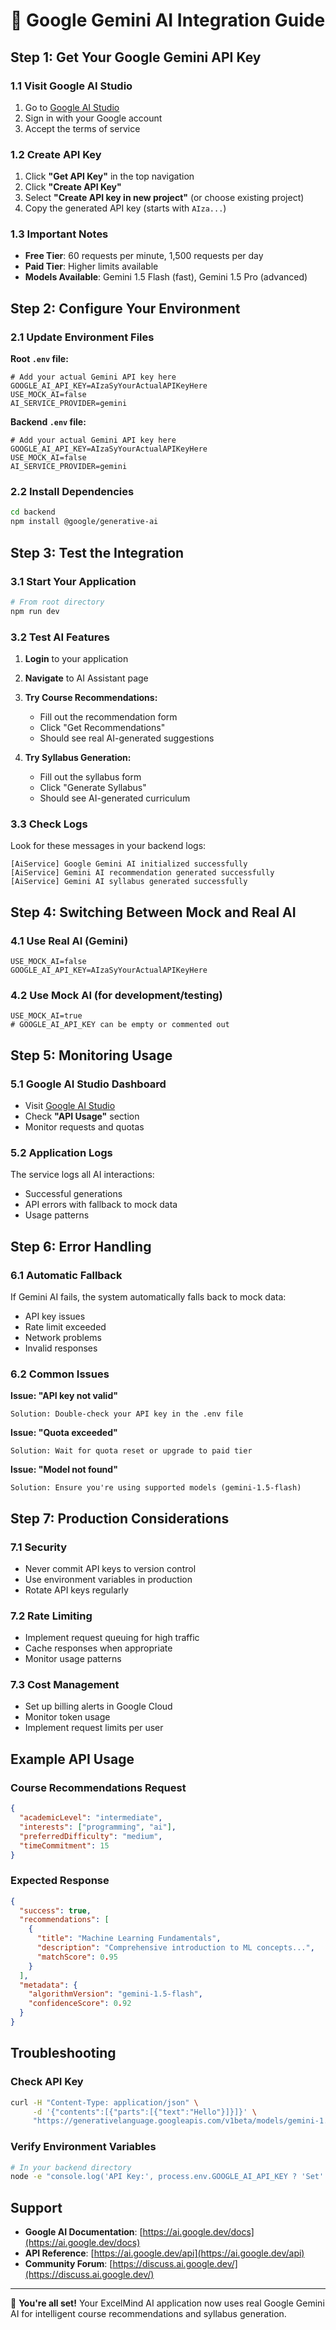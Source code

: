 # 🤖 Google Gemini AI Integration Guide

## Step 1: Get Your Google Gemini API Key

### 1.1 Visit Google AI Studio
1. Go to [Google AI Studio](https://makersuite.google.com/)
2. Sign in with your Google account
3. Accept the terms of service

### 1.2 Create API Key
1. Click **"Get API Key"** in the top navigation
2. Click **"Create API Key"**
3. Select **"Create API key in new project"** (or choose existing project)
4. Copy the generated API key (starts with `AIza...`)

### 1.3 Important Notes
- **Free Tier**: 60 requests per minute, 1,500 requests per day
- **Paid Tier**: Higher limits available
- **Models Available**: Gemini 1.5 Flash (fast), Gemini 1.5 Pro (advanced)

## Step 2: Configure Your Environment

### 2.1 Update Environment Files

**Root `.env` file:**
```env
# Add your actual Gemini API key here
GOOGLE_AI_API_KEY=AIzaSyYourActualAPIKeyHere
USE_MOCK_AI=false
AI_SERVICE_PROVIDER=gemini
```

**Backend `.env` file:**
```env
# Add your actual Gemini API key here
GOOGLE_AI_API_KEY=AIzaSyYourActualAPIKeyHere
USE_MOCK_AI=false
AI_SERVICE_PROVIDER=gemini
```

### 2.2 Install Dependencies
```bash
cd backend
npm install @google/generative-ai
```

## Step 3: Test the Integration

### 3.1 Start Your Application
```bash
# From root directory
npm run dev
```

### 3.2 Test AI Features
1. **Login** to your application
2. **Navigate** to AI Assistant page
3. **Try Course Recommendations:**
   - Fill out the recommendation form
   - Click "Get Recommendations"
   - Should see real AI-generated suggestions

4. **Try Syllabus Generation:**
   - Fill out the syllabus form
   - Click "Generate Syllabus"
   - Should see AI-generated curriculum

### 3.3 Check Logs
Look for these messages in your backend logs:
```
[AiService] Google Gemini AI initialized successfully
[AiService] Gemini AI recommendation generated successfully
[AiService] Gemini AI syllabus generated successfully
```

## Step 4: Switching Between Mock and Real AI

### 4.1 Use Real AI (Gemini)
```env
USE_MOCK_AI=false
GOOGLE_AI_API_KEY=AIzaSyYourActualAPIKeyHere
```

### 4.2 Use Mock AI (for development/testing)
```env
USE_MOCK_AI=true
# GOOGLE_AI_API_KEY can be empty or commented out
```

## Step 5: Monitoring Usage

### 5.1 Google AI Studio Dashboard
- Visit [Google AI Studio](https://makersuite.google.com/)
- Check **"API Usage"** section
- Monitor requests and quotas

### 5.2 Application Logs
The service logs all AI interactions:
- Successful generations
- API errors with fallback to mock data
- Usage patterns

## Step 6: Error Handling

### 6.1 Automatic Fallback
If Gemini AI fails, the system automatically falls back to mock data:
- API key issues
- Rate limit exceeded
- Network problems
- Invalid responses

### 6.2 Common Issues

**Issue: "API key not valid"**
```
Solution: Double-check your API key in the .env file
```

**Issue: "Quota exceeded"**
```
Solution: Wait for quota reset or upgrade to paid tier
```

**Issue: "Model not found"**
```
Solution: Ensure you're using supported models (gemini-1.5-flash)
```

## Step 7: Production Considerations

### 7.1 Security
- Never commit API keys to version control
- Use environment variables in production
- Rotate API keys regularly

### 7.2 Rate Limiting
- Implement request queuing for high traffic
- Cache responses when appropriate
- Monitor usage patterns

### 7.3 Cost Management
- Set up billing alerts in Google Cloud
- Monitor token usage
- Implement request limits per user

## Example API Usage

### Course Recommendations Request
```json
{
  "academicLevel": "intermediate",
  "interests": ["programming", "ai"],
  "preferredDifficulty": "medium",
  "timeCommitment": 15
}
```

### Expected Response
```json
{
  "success": true,
  "recommendations": [
    {
      "title": "Machine Learning Fundamentals",
      "description": "Comprehensive introduction to ML concepts...",
      "matchScore": 0.95
    }
  ],
  "metadata": {
    "algorithmVersion": "gemini-1.5-flash",
    "confidenceScore": 0.92
  }
}
```

## Troubleshooting

### Check API Key
```bash
curl -H "Content-Type: application/json" \
     -d '{"contents":[{"parts":[{"text":"Hello"}]}]}' \
     "https://generativelanguage.googleapis.com/v1beta/models/gemini-1.5-flash:generateContent?key=YOUR_API_KEY"
```

### Verify Environment Variables
```bash
# In your backend directory
node -e "console.log('API Key:', process.env.GOOGLE_AI_API_KEY ? 'Set' : 'Not Set')"
```

## Support

- **Google AI Documentation**: [https://ai.google.dev/docs](https://ai.google.dev/docs)
- **API Reference**: [https://ai.google.dev/api](https://ai.google.dev/api)
- **Community Forum**: [https://discuss.ai.google.dev/](https://discuss.ai.google.dev/)

---

🎉 **You're all set!** Your ExcelMind AI application now uses real Google Gemini AI for intelligent course recommendations and syllabus generation.